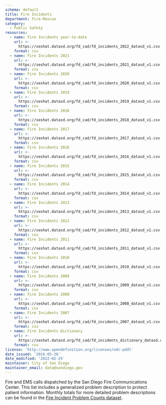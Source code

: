 ```yaml
---
schema: default
title: Fire Incidents
department: Fire-Rescue
category:
  - Public Safety
resources:
  - name: Fire Incidents year-to-date
    url: >-
      https://seshat.datasd.org/fd_cad/fd_incidents_2022_datasd_v1.csv
    format: csv
  - name: Fire Incidents 2021
    url: >-
      https://seshat.datasd.org/fd_cad/fd_incidents_2021_datasd_v1.csv
    format: csv
  - name: Fire Incidents 2020
    url: >-
      https://seshat.datasd.org/fd_cad/fd_incidents_2020_datasd_v1.csv
    format: csv
  - name: Fire Incidents 2019
    url: >-
      https://seshat.datasd.org/fd_cad/fd_incidents_2019_datasd_v1.csv
    format: csv
  - name: Fire Incidents 2018
    url: >-
      https://seshat.datasd.org/fd_cad/fd_incidents_2018_datasd_v1.csv
    format: csv
  - name: Fire Incidents 2017
    url: >-
      https://seshat.datasd.org/fd_cad/fd_incidents_2017_datasd_v1.csv
    format: csv
  - name: Fire Incidents 2016
    url: >-
      https://seshat.datasd.org/fd_cad/fd_incidents_2016_datasd_v1.csv
    format: csv
  - name: Fire Incidents 2015
    url: >-
      https://seshat.datasd.org/fd_cad/fd_incidents_2015_datasd_v1.csv
    format: csv
  - name: Fire Incidents 2014
    url: >-
      https://seshat.datasd.org/fd_cad/fd_incidents_2014_datasd_v1.csv
    format: csv
  - name: Fire Incidents 2013
    url: >-
      https://seshat.datasd.org/fd_cad/fd_incidents_2013_datasd_v1.csv
    format: csv
  - name: Fire Incidents 2012
    url: >-
      https://seshat.datasd.org/fd_cad/fd_incidents_2012_datasd_v1.csv
    format: csv
  - name: Fire Incidents 2011
    url: >-
      https://seshat.datasd.org/fd_cad/fd_incidents_2011_datasd_v1.csv
    format: csv
  - name: Fire Incidents 2010
    url: >-
      https://seshat.datasd.org/fd_cad/fd_incidents_2010_datasd_v1.csv
    format: csv
  - name: Fire Incidents 2009
    url: >-
      https://seshat.datasd.org/fd_cad/fd_incidents_2009_datasd_v1.csv
    format: csv
  - name: Fire Incidents 2008
    url: >-
      https://seshat.datasd.org/fd_cad/fd_incidents_2008_datasd_v1.csv
    format: csv
  - name: Fire Incidents 2007
    url: >-
      https://seshat.datasd.org/fd_cad/fd_incidents_2007_datasd_v1.csv
    format: csv
  - name: Fire Incidents Dictionary
    url: >-
      https://seshat.datasd.org/fd_cad/fd_incidents_dictionary_datasd.csv
    format: csv
license: 'http://www.opendefinition.org/licenses/odc-pddl'
date_issued: '2016-05-26'
date_modified: '2022-02-25'
maintainer: City of San Diego
maintainer_email: data@sandiego.gov
---
```

Fire and EMS calls dispatched by the San Diego Fire Communications Center. This list includes a generalized problem description to protect patient information. Monthly totals for more detailed problem descriptions can be found in the [Fire Incident Problem Counts dataset](/datasets/fire-incident-problem-agg/).

